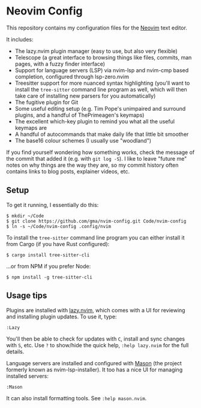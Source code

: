 Neovim Config
=============

This repository contains my configuration files for the [Neovim] text editor.

It includes:

- The lazy.nvim plugin manager (easy to use, but also very flexible)
- Telescope (a great interface to browsing things like files, commits, man
  pages, with a fuzzy finder interface)
- Support for language servers (LSP) via nvim-lsp and nvim-cmp based
  completion, configured through lsp-zero.nvim
- Treesitter support for more nuanced syntax highlighting (you'll want to
  install the `tree-sitter` command line program as well, which will then
  take care of installing new parsers for you automatically)
- The fugitive plugin for Git
- Some useful editing setup (e.g. Tim Pope's unimpaired and surround
  plugins, and a handful of ThePrimeagen's keymaps)
- The excellent which-key plugin to remind you what all the useful keymaps are
- A handful of autocommands that make daily life that little bit smoother
- The base16 colour schemes (I usually use "woodland")

If you find yourself wondering how something works, check the message of the
commit that added it (e.g. with `git log -S`). I like to leave "future me"
notes on why things are the way they are, so my commit history often contains
links to blog posts, explainer videos, etc.

Setup
-----

To get it running, I essentially do this:

    $ mkdir ~/Code
    $ git clone https://github.com/gma/nvim-config.git Code/nvim-config
    $ ln -s ~/Code/nvim-config .config/nvim

To install the `tree-sitter` command line program you can either install it
from Cargo (if you have Rust configured):

    $ cargo install tree-sitter-cli

…or from NPM if you prefer Node:

    $ npm install -g tree-sitter-cli

[Neovim]: https://neovim.io
[Vim 8 repository]: https://github.com/gma/dotvim

Usage tips
----------

Plugins are installed with [lazy.nvim], which comes with a UI for reviewing and
installing plugin updates. To use it, type:

    :Lazy

You'll then be able to check for updates with `C`, install and sync changes
with `S`, etc. Use `?` to show/hide the quick help, `:help lazy.nvim` for the
full details.

Language servers are installed and configured with [Mason] (the project formerly
known as nvim-lsp-installer). It too has a nice UI for managing installed
servers:

    :Mason

It can also install formatting tools. See `:help mason.nvim`.

[lazy.nvim]: https://github.com/folke/lazy.nvim
[Mason]: https://github.com/williamboman/mason.nvim
